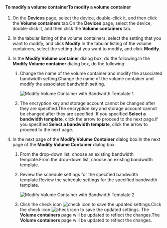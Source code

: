 <!--author=SharS last changed: 1/7/2016-->

#### <a name="to-modify-a-volume-container"></a><span data-ttu-id="836c6-101">To modify a volume container</span><span class="sxs-lookup"><span data-stu-id="836c6-101">To modify a volume container</span></span>
1. <span data-ttu-id="836c6-102">On the **Devices** page, select the device, double-click it, and then click the **Volume containers** tab.</span><span class="sxs-lookup"><span data-stu-id="836c6-102">On the **Devices** page, select the device, double-click it, and then click the **Volume containers** tab.</span></span>
2. <span data-ttu-id="836c6-103">In the tabular listing of the volume containers, select the setting that you want to modify, and click **Modify**.</span><span class="sxs-lookup"><span data-stu-id="836c6-103">In the tabular listing of the volume containers, select the setting that you want to modify, and click **Modify**.</span></span>
3. <span data-ttu-id="836c6-104">In the **Modify Volume container** dialog box, do the following:</span><span class="sxs-lookup"><span data-stu-id="836c6-104">In the **Modify Volume container** dialog box, do the following:</span></span>
   
   1. <span data-ttu-id="836c6-105">Change the name of the volume container and modify the associated bandwidth setting.</span><span class="sxs-lookup"><span data-stu-id="836c6-105">Change the name of the volume container and modify the associated bandwidth setting.</span></span> 
      
       ![Modify Volume Container with Bandwidth Template 1](https://docstestmedia1.blob.core.windows.net/azure-media/includes/media/storsimple-modify-volume-container/HCS_ModifyVCBT1-include.png)
   2. <span data-ttu-id="836c6-107">The encryption key and storage account cannot be changed after they are specified.</span><span class="sxs-lookup"><span data-stu-id="836c6-107">The encryption key and storage account cannot be changed after they are specified.</span></span> <span data-ttu-id="836c6-108">If you specified **Select a bandwidth template**, click the arrow to proceed to the next page.</span><span class="sxs-lookup"><span data-stu-id="836c6-108">If you specified **Select a bandwidth template**, click the arrow to proceed to the next page.</span></span>
4. <span data-ttu-id="836c6-109">In the next page of the **Modify Volume Container** dialog box:</span><span class="sxs-lookup"><span data-stu-id="836c6-109">In the next page of the **Modify Volume Container** dialog box:</span></span>
   
   1. <span data-ttu-id="836c6-110">From the drop-down list, choose an existing bandwidth template.</span><span class="sxs-lookup"><span data-stu-id="836c6-110">From the drop-down list, choose an existing bandwidth template.</span></span>
   2. <span data-ttu-id="836c6-111">Review the schedule settings for the specified bandwidth template.</span><span class="sxs-lookup"><span data-stu-id="836c6-111">Review the schedule settings for the specified bandwidth template.</span></span>
      
       ![Modify Volume Container with Bandwidth Template 2](https://docstestmedia1.blob.core.windows.net/azure-media/includes/media/storsimple-modify-volume-container/HCS_ModifyVCBT2-include.png)
   3. <span data-ttu-id="836c6-113">Click the check icon ![check icon](https://docstestmedia1.blob.core.windows.net/azure-media/includes/media/storsimple-modify-volume-container/HCS_CheckIcon-include.png) to save the updated settings.</span><span class="sxs-lookup"><span data-stu-id="836c6-113">Click the check icon ![check icon](https://docstestmedia1.blob.core.windows.net/azure-media/includes/media/storsimple-modify-volume-container/HCS_CheckIcon-include.png) to save the updated settings.</span></span> <span data-ttu-id="836c6-114">The **Volume containers** page will be updated to reflect the changes.</span><span class="sxs-lookup"><span data-stu-id="836c6-114">The **Volume containers** page will be updated to reflect the changes.</span></span>




